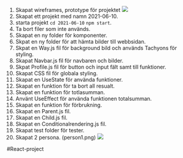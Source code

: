 


1. Skapat wireframes,  prototype för projektet
![](images/prototype.png)
2. Skapat ett projekt med namn 2021-06-10.
3. starta projekt `cd 2021-06-10` `npm start`.
4. Ta bort filer som inte används.
5. Skapat en ny folder för komponenter.
6. Skpat en ny folder för att hämta bilder till webbsidan.
7. Skpat en Way.js fil för background bild och används Tachyons för styling.
8. Skapat Navbar.js fil för navbaren och bilder.
9. Skpat Profile.js fil för button och input fält samt till funktioner.
10. Skapat CSS fil för globala styling.
11. Skapat en UseState för använda funktioner.
12. Skapat en funktion för ta bort all resualt.
13. Skapat en funktion för totlasumman.
14. Använt UseEffect för använda funktionen totalsumman.
15. Skapat en funktion för förbrukning.
16. Skapat en Parent.js fil.
17. Skapat en Child.js fil.
18. Skapat en Conditionalrendering.js fil.
19. Skapat test folder för tester.
20. Skapat 2 persona.
![]()(person1.png)
![](person2.png)

#React-project
